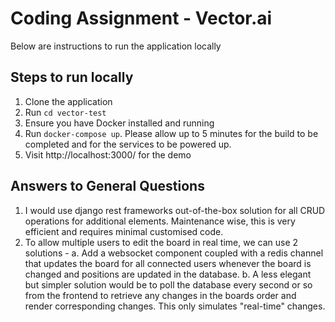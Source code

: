 # Coding Assignment - Vector.ai

Below are instructions to run the application locally

## Steps to run locally

1. Clone the application
2. Run ```cd vector-test```
3. Ensure you have Docker installed and running
4. Run ```docker-compose up```. Please allow up to 5 minutes for the build to be completed and for the services to be powered up.
5. Visit http://localhost:3000/ for the demo

## Answers to General Questions
1. I would use django rest frameworks out-of-the-box solution for all CRUD operations for additional elements. Maintenance wise, this is very efficient and requires minimal customised code.
2. To allow multiple users to edit the board in real time, we can use 2 solutions -
    a. Add a websocket component coupled with a redis channel that updates the board for all connected users whenever the board is changed and positions are updated in the database.
    b. A less elegant but simpler solution would be to poll the database every second or so from the frontend to retrieve any changes in the boards order and render corresponding changes. This only simulates "real-time" changes.

